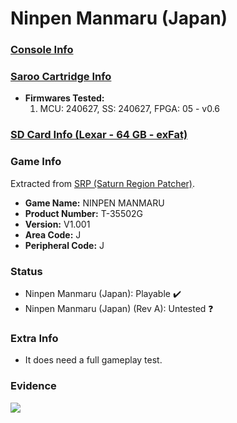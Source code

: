 # Ninpen Manmaru (Japan)

### [Console Info](../../../../Info/Consoles/VA13/README.md)

### [Saroo Cartridge Info](../../../../Info/Cartridges/RetroGameParadiseStore/1.32F/README.md)

- <b>Firmwares Tested:</b>
  1. MCU: 240627, SS: 240627, FPGA: 05 - v0.6

### [SD Card Info (Lexar - 64 GB - exFat)](../../../../Info/SdCards/Lexar/64GB/exfat/README.md)

### Game Info

Extracted from [SRP (Saturn Region Patcher)](https://segaxtreme.net/resources/saturn-region-patcher.81/download).

- <b>Game Name:</b> NINPEN MANMARU
- <b>Product Number:</b> T-35502G
- <b>Version:</b> V1.001
- <b>Area Code:</b> J
- <b>Peripheral Code:</b> J

### Status

- Ninpen Manmaru (Japan): Playable :heavy_check_mark:
- Ninpen Manmaru (Japan) (Rev A): Untested :question:

### Extra Info

- It does need a full gameplay test.

### Evidence

[![](https://img.youtube.com/vi/jhDx7kl9So8/0.jpg)](https://www.youtube.com/watch?v=jhDx7kl9So8)
